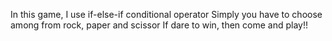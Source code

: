 In this game, I use if-else-if conditional operator
Simply you have to choose among from rock, paper and scissor
If dare to win, then come and play!! 
